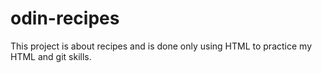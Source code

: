 # odin-recipes

This project is about recipes and is done only using HTML to practice my HTML and git skills.
